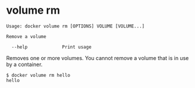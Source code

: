 <!--[metadata]>
+++
title = "volume rm"
description = "the volume rm command description and usage"
keywords = ["volume, rm"]
[menu.main]
parent = "smn_cli"
+++
<![end-metadata]-->

# volume rm

    Usage: docker volume rm [OPTIONS] VOLUME [VOLUME...]

    Remove a volume

      --help             Print usage

Removes one or more volumes. You cannot remove a volume that is in use by a container.

    $ docker volume rm hello
    hello
